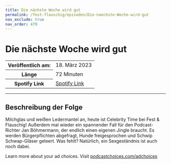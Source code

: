 ```yaml
---
title: Die nächste Woche wird gut
permalink: /fest-flauschig/episoden/Die-naechste-Woche-wird-gut
nav_exclude: true
nav_order: 479
---
```


# Die nächste Woche wird gut
<table class="resp-table dcf-table dcf-table-responsive dcf-table-bordered dcf-table-striped dcf-w-100%">
                    <tbody>
                        <tr>
                            <th scope="row">Veröffentlich am:</th>
                            <td data-label="Veröffentlich am:">18. März 2023</td>
                        </tr>
                        <tr>
                            <th scope="row">Länge </th>
                            <td data-label="Länge ">72 Minuten</td>
                        </tr><tr>
                                <th scope="row">Spotify Link</th>
                                <td data-label="Spotify Link"><a href="https://open.spotify.com/episode/0ElXJPu7aiZ9A39j1GqyMk">Spotify Link</a></td>
                            </tr></tbody>
                </table>

***

## Beschreibung der Folge

<div>
<p>Milchglas und weißen Ledermantel an, heute ist Celebrity Time bei Fest &amp; Flauschig! Außerdem mal wieder ein spannender Fall für den Podcast-Richter Jan Böhmermann, der endlich einen eigenen Jingle braucht. Es werden Bürgerpflichten abgefragt, Hunde freigesprochen und Schwip Schwap-Gläser geleert. Was fehlt? Natürlich, ein Sexgeständnis ist auch noch dabei.</p><p> </p><p>Learn more about your ad choices. Visit <a href="https://podcastchoices.com/adchoices" rel="nofollow">podcastchoices.com/adchoices</a></p>  
</div>


